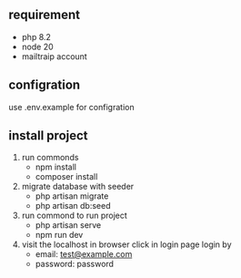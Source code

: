 
## requirement
   * php 8.2
   * node 20 
   * mailtraip account
   
## configration
   use .env.example for configration
   
## install project 
1. run commonds
   * npm install
   * composer install
2. migrate database with seeder
    * php artisan migrate
    * php artisan db:seed
3. run commond to run project 
    * php artisan serve
    * npm run dev
4. visit the localhost in browser click in login page
    login by 
     * email: test@example.com
     * password: password
    
    
